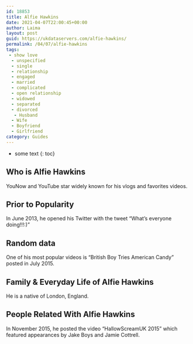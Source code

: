```yaml
---
id: 18853
title: Alfie Hawkins
date: 2021-04-07T22:00:45+00:00
author: Laima
layout: post
guid: https://ukdataservers.com/alfie-hawkins/
permalink: /04/07/alfie-hawkins
tags:
 - show love
  - unspecified
  - single
  - relationship
  - engaged
  - married
  - complicated
  - open relationship
  - widowed
  - separated
  - divorced
   - Husband
  - Wife
  - Boyfriend
  - Girlfriend
category: Guides
---
```


* some text
{: toc}


## Who is Alfie Hawkins
                  
                  
                  
YouNow and YouTube star widely known for his vlogs and favorites videos. 
                  
              
            
              
            
                
                
                
## Prior to Popularity
                  
                  
                  
In June 2013, he opened his Twitter with the tweet &#8220;What&#8217;s everyone doing!!!:)&#8221;
                  
              
            
              
            
                
                
                
## Random data
                  
                  
                  
One of his most popular videos is &#8220;British Boy Tries American Candy&#8221; posted in July 2015.
                  
              
            
              
            
                
                
                
## Family & Everyday Life of Alfie Hawkins
                  
                  
                  
He is a native of London, England.
                  
              
            
              
            
                
                
                
## People Related With Alfie Hawkins
                  
                  
                  
In November 2015, he posted the video &#8220;HallowScreamUK 2015&#8221; which featured appearances by Jake Boys and Jamie Cottrell.
                  
              
            
              
            
                
              
            
              
              
            
            
              
            
          
          
          
